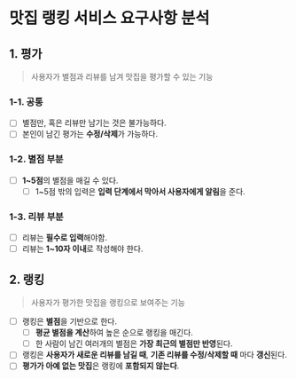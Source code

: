 # 맛집 랭킹 서비스 요구사항 분석
## 1. 평가
> 사용자가 별점과 리뷰를 남겨 맛집을 평가할 수 있는 기능
### 1-1. 공통
- [ ] 별점만, 혹은 리뷰만 남기는 것은 불가능하다.
- [ ] 본인이 남긴 평가는 **수정/삭제**가 가능하다.
### 1-2. 별점 부분
- [ ] **1~5점**의 별점을 매길 수 있다.
    - [ ] 1~5점 밖의 입력은 **입력 단계에서 막아서 사용자에게 알림**을 준다.
### 1-3. 리뷰 부분
- [ ] 리뷰는 **필수로 입력**해야함.
- [ ] 리뷰는 **1~10자 이내**로 작성해야 한다.
## 2. 랭킹
> 사용자가 평가한 맛집을 랭킹으로 보여주는 기능
- [ ] 랭킹은 **별점**을 기반으로 한다.
    - [ ] **평균 별점을 계산**하여 높은 순으로 랭킹을 매긴다.
    - [ ] 한 사람이 남긴 여러개의 별점은 **가장 최근의 별점만 반영**된다.
- [ ] 랭킹은 **사용자가 새로운 리뷰를 남길 때**, **기존 리뷰를 수정/삭제할 때** 마다 **갱신**된다.
- [ ] **평가가 아예 없는 맛집**은 랭킹에 **포함되지 않는다**.
